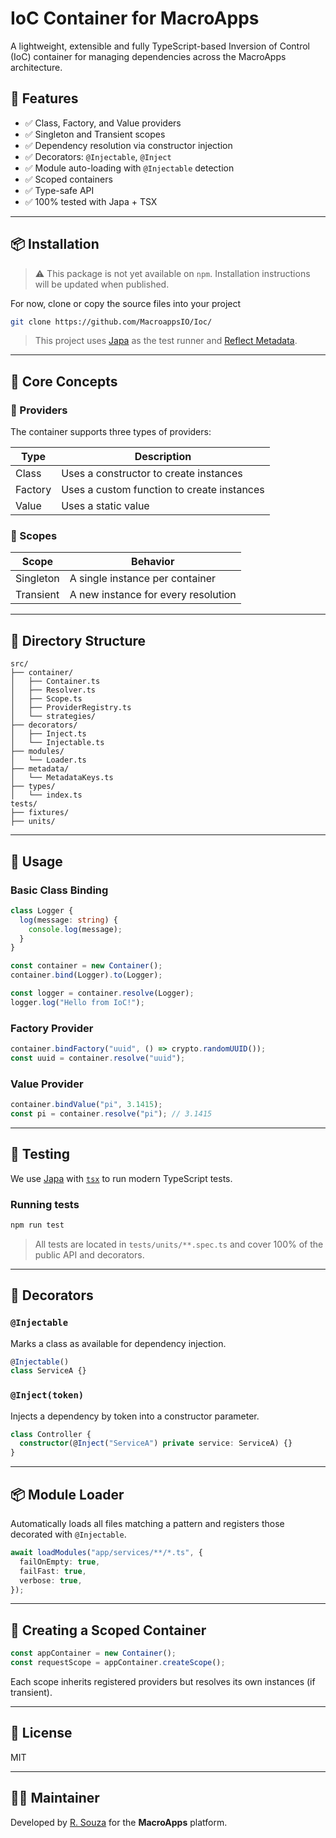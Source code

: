 # IoC Container for MacroApps

A lightweight, extensible and fully TypeScript-based Inversion of Control (IoC) container for managing dependencies across the MacroApps architecture.

## 🚀 Features

- ✅ Class, Factory, and Value providers
- ✅ Singleton and Transient scopes
- ✅ Dependency resolution via constructor injection
- ✅ Decorators: `@Injectable`, `@Inject`
- ✅ Module auto-loading with `@Injectable` detection
- ✅ Scoped containers
- ✅ Type-safe API
- ✅ 100% tested with Japa + TSX

---

## 📦 Installation

> ⚠️ This package is not yet available on `npm`. Installation instructions will be updated when published.

For now, clone or copy the source files into your project

```bash
git clone https://github.com/MacroappsIO/Ioc/
```

> This project uses [Japa](https://japa.dev/) as the test runner and [Reflect Metadata](https://rbuckton.github.io/reflect-metadata/).

---

## 🧠 Core Concepts

### 📌 Providers

The container supports three types of providers:

| Type    | Description                                |
| ------- | ------------------------------------------ |
| Class   | Uses a constructor to create instances     |
| Factory | Uses a custom function to create instances |
| Value   | Uses a static value                        |

### 🔄 Scopes

| Scope     | Behavior                            |
| --------- | ----------------------------------- |
| Singleton | A single instance per container     |
| Transient | A new instance for every resolution |

---

## 📁 Directory Structure

```
src/
├── container/
│   ├── Container.ts
│   ├── Resolver.ts
│   ├── Scope.ts
│   ├── ProviderRegistry.ts
│   └── strategies/
├── decorators/
│   ├── Inject.ts
│   └── Injectable.ts
├── modules/
│   └── Loader.ts
├── metadata/
│   └── MetadataKeys.ts
├── types/
│   └── index.ts
tests/
├── fixtures/
├── units/
```

---

## 🧩 Usage

### Basic Class Binding

```ts
class Logger {
  log(message: string) {
    console.log(message);
  }
}

const container = new Container();
container.bind(Logger).to(Logger);

const logger = container.resolve(Logger);
logger.log("Hello from IoC!");
```

### Factory Provider

```ts
container.bindFactory("uuid", () => crypto.randomUUID());
const uuid = container.resolve("uuid");
```

### Value Provider

```ts
container.bindValue("pi", 3.1415);
const pi = container.resolve("pi"); // 3.1415
```

---

## 🧪 Testing

We use [Japa](https://japa.dev/) with [`tsx`](https://github.com/esbuild-kit/tsx) to run modern TypeScript tests.

### Running tests

```bash
npm run test
```

> All tests are located in `tests/units/**.spec.ts` and cover 100% of the public API and decorators.

---

## 🧬 Decorators

### `@Injectable`

Marks a class as available for dependency injection.

```ts
@Injectable()
class ServiceA {}
```

### `@Inject(token)`

Injects a dependency by token into a constructor parameter.

```ts
class Controller {
  constructor(@Inject("ServiceA") private service: ServiceA) {}
}
```

---

## 📦 Module Loader

Automatically loads all files matching a pattern and registers those decorated with `@Injectable`.

```ts
await loadModules("app/services/**/*.ts", {
  failOnEmpty: true,
  failFast: true,
  verbose: true,
});
```

---

## 🔧 Creating a Scoped Container

```ts
const appContainer = new Container();
const requestScope = appContainer.createScope();
```

Each scope inherits registered providers but resolves its own instances (if transient).

---

## 📄 License

MIT

---

## 👨‍💻 Maintainer

Developed by [R. Souza](mailto:robson.trasel@gmail.com) for the **MacroApps** platform.
